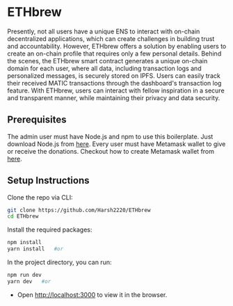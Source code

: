 # ETHbrew
Presently, not all users have a unique ENS to interact with on-chain decentralized applications, which can create challenges in building trust and accountability. However, ETHbrew offers a solution by enabling users to create an on-chain profile that requires only a few personal details. Behind the scenes, the ETHbrew smart contract generates a unique on-chain domain for each user, where all data, including transaction logs and personalized messages, is securely stored on IPFS. Users can easily track their received MATIC transactions through the dashboard's transaction log feature. With ETHbrew, users can interact with fellow inspiration in a secure and transparent manner, while maintaining their privacy and data security.

## Prerequisites

The admin user must have Node.js and npm to use this boilerplate. Just download Node.js from [here](https://nodejs.org/en/download/). Every user must have Metamask wallet to give or receive the donations. Checkout how to create Metamask wallet from [here](https://metamask.io/download/).

## Setup Instructions

Clone the repo via CLI:
```sh
git clone https://github.com/Harsh2220/ETHbrew
cd ETHbrew
```

Install the required packages:
```sh
npm install 
yarn install   #or
```

In the project directory, you can run:
```sh
npm run dev
yarn dev   #or
```

- Open [http://localhost:3000](http://localhost:3000) to view it in the browser.

